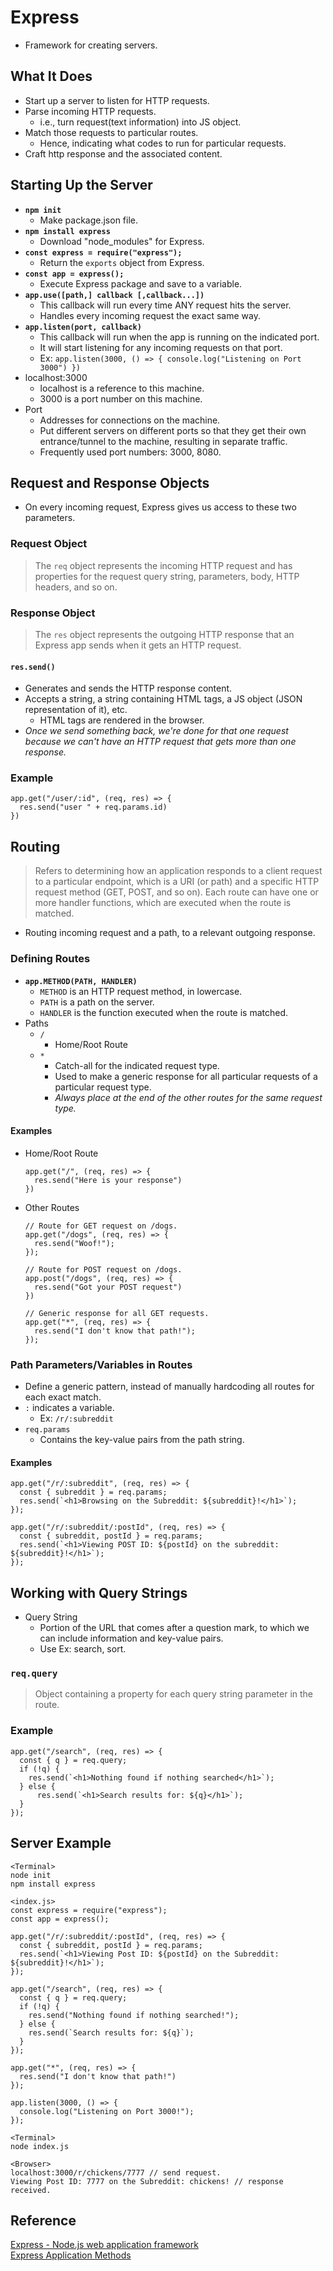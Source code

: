 # Express
- Framework for creating servers.

## What It Does
  - Start up a server to listen for HTTP requests.
  - Parse incoming HTTP requests.
    - i.e., turn request(text information) into JS object.
  - Match those requests to particular routes.
    - Hence, indicating what codes to run for particular requests.
  - Craft http response and the associated content.

## Starting Up the Server
- **`npm init`**
  - Make package.json file.
- **`npm install express`**
  - Download "node_modules" for Express.
- **`const express = require("express");`**
  - Return the `exports` object from Express.
- **`const app = express();`**
  - Execute Express package and save to a variable.
- **`app.use([path,] callback [,callback...])`**
  - This callback will run every time ANY request hits the server.
  - Handles every incoming request the exact same way.
- **`app.listen(port, callback)`**
  - This callback will run when the app is running on the indicated port.
  - It will start listening for any incoming requests on that port.
  - Ex: `app.listen(3000, () => { console.log("Listening on Port 3000") })`
- localhost:3000
  - localhost is a reference to this machine.
  - 3000 is a port number on this machine.
- Port
  - Addresses for connections on the machine.
  - Put different servers on different ports so that they get their own entrance/tunnel to the machine, resulting in separate traffic.
  - Frequently used port numbers: 3000, 8080.

## Request and Response Objects
- On every incoming request, Express gives us access to these two parameters.
### Request Object
> The `req` object represents the incoming HTTP request and has properties for the request query string, parameters, body, HTTP headers, and so on.
### Response Object
> The `res` object represents the outgoing HTTP response that an Express app sends when it gets an HTTP request.
#### `res.send()`
  - Generates and sends the HTTP response content.
  - Accepts a string, a string containing HTML tags, a JS object (JSON representation of it), etc.
    - HTML tags are rendered in the browser.
  - *Once we send something back, we're done for that one request because we can't have an HTTP request that gets more than one response.*
### Example
```
app.get("/user/:id", (req, res) => {
  res.send("user " + req.params.id)
})
```

## Routing
> Refers to determining how an application responds to a client request to a particular endpoint, which is a URI (or path) and a specific HTTP request method (GET, POST, and so on).
> Each route can have one or more handler functions, which are executed when the route is matched.
- Routing incoming request and a path, to a relevant outgoing response.
### Defining Routes
- **`app.METHOD(PATH, HANDLER)`**
  - `METHOD` is an HTTP request method, in lowercase.
  - `PATH` is a path on the server.
  - `HANDLER` is the function executed when the route is matched.
- Paths
  - `/`
    - Home/Root Route
  - `*`
    - Catch-all for the indicated request type.
    - Used to make a generic response for all particular requests of a particular request type.
    - *Always place at the end of the other routes for the same request type.*
#### Examples
- Home/Root Route
  ```
  app.get("/", (req, res) => {
    res.send("Here is your response")
  })
  ```
- Other Routes
  ```
  // Route for GET request on /dogs.
  app.get("/dogs", (req, res) => {
    res.send("Woof!");
  });

  // Route for POST request on /dogs.
  app.post("/dogs", (req, res) => {
    res.send("Got your POST request")
  })
  
  // Generic response for all GET requests.
  app.get("*", (req, res) => {
    res.send("I don't know that path!");
  });
  ```
### Path Parameters/Variables in Routes
- Define a generic pattern, instead of manually hardcoding all routes for each exact match.
- `:` indicates a variable.
  - Ex: `/r/:subreddit`
- `req.params`
  - Contains the key-value pairs from the path string.
#### Examples
```
app.get("/r/:subreddit", (req, res) => {
  const { subreddit } = req.params;
  res.send(`<h1>Browsing on the Subreddit: ${subreddit}!</h1>`);
});

app.get("/r/:subreddit/:postId", (req, res) => {
  const { subreddit, postId } = req.params;
  res.send(`<h1>Viewing POST ID: ${postId} on the subreddit: ${subreddit}!</h1>`);
});
```

## Working with Query Strings
- Query String
  - Portion of the URL that comes after a question mark, to which we can include information and key-value pairs.
  - Use Ex: search, sort.
### `req.query`
> Object containing a property for each query string parameter in the route.
### Example
```
app.get("/search", (req, res) => {
  const { q } = req.query;
  if (!q) {
    res.send(`<h1>Nothing found if nothing searched</h1>`);
  } else {
      res.send(`<h1>Search results for: ${q}</h1>`);
  }
});
```

## Server Example
```
<Terminal>
node init
npm install express

<index.js>
const express = require("express");
const app = express();

app.get("/r/:subreddit/:postId", (req, res) => {
  const { subreddit, postId } = req.params;
  res.send(`<h1>Viewing Post ID: ${postId} on the Subreddit: ${subreddit}!</h1>`);
});

app.get("/search", (req, res) => {
  const { q } = req.query;
  if (!q) {
    res.send("Nothing found if nothing searched!");
  } else {
    res.send(`Search results for: ${q}`);
  }
});

app.get("*", (req, res) => {
  res.send("I don't know that path!")
});

app.listen(3000, () => {
  console.log("Listening on Port 3000!");
});

<Terminal>
node index.js

<Browser>
localhost:3000/r/chickens/7777 // send request.
Viewing Post ID: 7777 on the Subreddit: chickens! // response received.
```

## Reference
[Express - Node.js web application framework](https://expressjs.com/)  
[Express Application Methods](https://expressjs.com/en/api.html#app)
